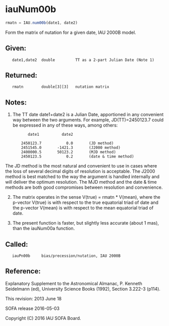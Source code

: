 # iauNum00b

```js
rmatn = IAU.num00b(date1, date2)
```

Form the matrix of nutation for a given date, IAU 2000B model.

## Given:
```
   date1,date2  double         TT as a 2-part Julian Date (Note 1)
```

## Returned:
```
   rmatn        double[3][3]   nutation matrix
```

## Notes:

1) The TT date date1+date2 is a Julian Date, apportioned in any
   convenient way between the two arguments.  For example,
   JD(TT)=2450123.7 could be expressed in any of these ways,
   among others:

```
          date1          date2

       2450123.7           0.0       (JD method)
       2451545.0       -1421.3       (J2000 method)
       2400000.5       50123.2       (MJD method)
       2450123.5           0.2       (date & time method)
```

   The JD method is the most natural and convenient to use in
   cases where the loss of several decimal digits of resolution
   is acceptable.  The J2000 method is best matched to the way
   the argument is handled internally and will deliver the
   optimum resolution.  The MJD method and the date & time methods
   are both good compromises between resolution and convenience.

2) The matrix operates in the sense V(true) = rmatn * V(mean), where
   the p-vector V(true) is with respect to the true equatorial triad
   of date and the p-vector V(mean) is with respect to the mean
   equatorial triad of date.

3) The present function is faster, but slightly less accurate (about
   1 mas), than the iauNum00a function.

## Called:
```
   iauPn00b     bias/precession/nutation, IAU 2000B
```

## Reference:

   Explanatory Supplement to the Astronomical Almanac,
   P. Kenneth Seidelmann (ed), University Science Books (1992),
   Section 3.222-3 (p114).

This revision:  2013 June 18

SOFA release 2016-05-03

Copyright (C) 2016 IAU SOFA Board.